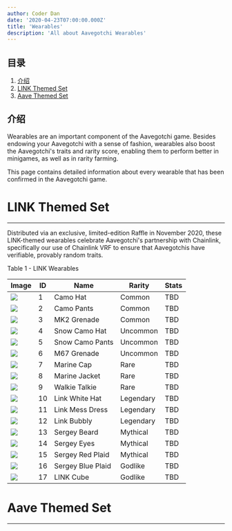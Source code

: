 ```yaml
---
author: Coder Dan
date: '2020-04-23T07:00:00.000Z'
title: 'Wearables'
description: 'All about Aavegotchi Wearables'
---
```


## 目录
1. <a href=#introduction>介绍</a>
2. <a href=#link-themed-set>LINK Themed Set</a>
2. <a href=#aave-themed-set>Aave Themed Set</a>

## 介绍

Wearables are an important component of the Aavegotchi game. Besides endowing your Aavegotchi with a sense of fashion, wearables also boost the Aavegotchi's traits and rarity score, enabling them to perform better in minigames, as well as in rarity farming.

This page contains detailed information about every wearable that has been confirmed in the Aavegotchi game.

# LINK Themed Set

<hr />

Distributed via an exclusive, limited-edition Raffle in November 2020, these LINK-themed wearables celebrate Aavegotchi's partnership with Chainlink, specifically our use of Chainlink VRF to ensure that Aavegotchis have verifiable, provably random traits. 

<div class="tableHeader">Table 1 - LINK Wearables</div>

| Image                                                              | ID | Name              | Rarity    | Stats |
| ------------------------------------------------------------------ | -- | ----------------- | --------- | ----- |
| <img src="/wearables/link/camo-cap.svg" />        | 1  | Camo Hat          | Common    | TBD   |
| <img src="/wearables/link/camo-pants.svg" />      | 2  | Camo Pants        | Common    | TBD   |
| <img src="/wearables/link/mk2-grenade.svg" />     | 3  | MK2 Grenade       | Common    | TBD   |
| <img src="/wearables/link/snow-camo-cap.svg" />   | 4  | Snow Camo Hat     | Uncommon  | TBD   |
| <img src="/wearables/link/snow-camo-pants.svg" /> | 5  | Snow Camo Pants   | Uncommon  | TBD   |
| <img src="/wearables/link/m67-grenade.svg" />     | 6  | M67 Grenade       | Uncommon  | TBD   |
| <img src="/wearables/link/marine-cap.svg" />      | 7  | Marine Cap        | Rare      | TBD   |
| <img src="/wearables/link/marine-suit.svg" />     | 8  | Marine Jacket     | Rare      | TBD   |
| <img src="/wearables/link/walkie-talkie.svg" />   | 9  | Walkie Talkie     | Rare      | TBD   |
| <img src="/wearables/link/mess-cap.svg" />        | 10 | Link White Hat    | Legendary | TBD   |
| <img src="/wearables/link/mess-dress.svg" />      | 11 | Link Mess Dress   | Legendary | TBD   |
| <img src="/wearables/link/link-bubbly.svg" />     | 12 | Link Bubbly       | Legendary | TBD   |
| <img src="/wearables/link/sergey-beard.svg" />    | 13 | Sergey Beard      | Mythical  | TBD   |
| <img src="/wearables/link/sergey-eyes.svg" />     | 14 | Sergey Eyes       | Mythical  | TBD   |
| <img src="/wearables/link/sergey-red.svg" />      | 15 | Sergey Red Plaid  | Mythical  | TBD   |
| <img src="/wearables/link/sergey-blue.svg" />     | 16 | Sergey Blue Plaid | Godlike   | TBD   |
| <img src="/wearables/link/link-cube.svg" />       | 17 | LINK Cube         | Godlike   | TBD   |


# Aave Themed Set

<hr />